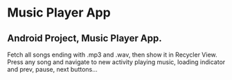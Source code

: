 # Music Player App
## Android Project, Music Player App.
Fetch all songs ending with .mp3 and .wav, then show it in Recycler View.
Press any song and navigate to new activity playing music, loading indicator and prev, pause, next buttons...
